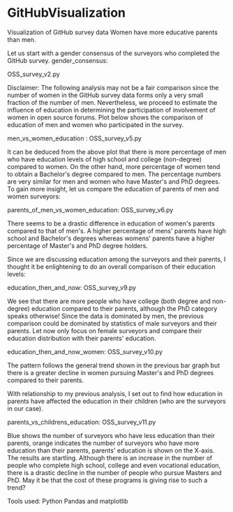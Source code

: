 # GitHubVisualization
Visualization of GitHub survey data
Women have more educative parents than men.

Let us start with a gender consensus of the surveyors who completed the GitHub survey.
gender_consensus: 

OSS_survey_v2.py

Disclaimer: The following analysis may not be a fair comparison since the number of women in the GitHub survey data forms only a very small fraction of the number of men. Nevertheless, we proceed to estimate the influence of education in determining the participation of involvement of women in open source forums. Plot below shows the comparison of education of men and women who participated in the survey.

men_vs_women_education : OSS_survey_v5.py

It can be deduced from the above plot that there is more percentage of men who have education levels of high school and college (non-degree) compared to women. On the other hand, more percentage of women tend to obtain a Bachelor's degree compared to men. The percentage numbers are very similar for men and women who have Master's and PhD degrees. To gain more insight, let us compare the education of parents of men and women surveyors:

parents_of_men_vs_women_education: OSS_survey_v6.py

There seems to be a drastic difference in education of women's parents compared to that of men's. A higher percentage of mens' parents have high school and Bachelor's degrees whereas womens' parents have a higher percentage of Master's and PhD degree holders.

Since we are discussing education among the surveyors and their parents, I thought it be enlightening to do an overall comparison of their education levels:

education_then_and_now: OSS_survey_v9.py

We see that there are more people who have college (both degree and non-degree) education compared to their parents, although the PhD category speaks otherwise! Since the data is dominated by men, the previous comparison could be dominated by statistics of male surveyors and their parents. Let now only focus on female surveyors and compare their education distribution with their parents' education.

education_then_and_now_women: OSS_survey_v10.py 


The pattern follows the general trend shown in the previous bar graph but there is a greater decline in women pursuing Master's and PhD degrees compared to their parents.


With relationship to my previous analysis, I set out to find how education in parents have affected the education in their children (who are the surveyors in our case).

parents_vs_childrens_education: OSS_survey_v11.py

Blue shows the number of surveyors who have less education than their parents, orange indicates the number of surveyors who have more education than their parents, parents' education is shown on the X-axis. The results are startling. Although there is an increase in the number of people who complete high school, college and even vocational education, there is a drastic decline in the number of people who pursue Masters and PhD. May it be that the cost of these programs is giving rise to such a trend?


Tools used: Python Pandas and matplotlib
